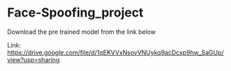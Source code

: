 # Face-Spoofing_project

Download the pre trained model from the link below

Link: https://drive.google.com/file/d/1qEKVVxNsovVNUykq9acDcxp9hw_SaGUp/view?usp=sharing
